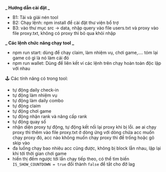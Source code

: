 **_ Hướng dẫn cài đặt _**

- B1: Tải và giải nén tool
- B2: Chạy lệnh: npm install để cài đặt thư viện bổ trợ
- B3: vào thư mục src -> data, nhập query vào file users.txt và proxy vào file proxy.txt, không có proxy thì bỏ qua khỏi nhập

**_ Các lệnh chức năng chạy tool _**

- npm run start: dùng để chạy claim, làm nhiệm vụ, chơi game,.... tóm lại game có gì là nó làm cái đó
- npm run wallet: Dùng để liên kết ví
  các lệnh trên chạy hoàn toàn độc lập với nhau

🕹️ Các tính năng có trong tool:

- tự động daily check-in
- tự động làm nhiệm vụ
- tự động làm daily combo
- tự động claim
- tự động chơi game
- tự động nhận rank và nâng cấp rank
- tự động quay số
- nhận diện proxy tự động, tự động kết nối lại proxy khi bị lỗi. ae ai chạy proxy thì thêm vào file proxy.txt ở dòng ứng với dòng chứa acc muốn chạy proxy đó, acc nào không muốn chạy proxy thì để trống hoặc gõ skip vào
- đa luồng chạy bao nhiêu acc cũng được, không bị block lẫn nhau, lặp lại khi tới thời gian chơi game
- hiển thị đếm ngược tới lần chạy tiếp theo, có thể tìm biến `IS_SHOW_COUNTDOWN = true` đổi thành `false` để tắt cho đỡ lag
